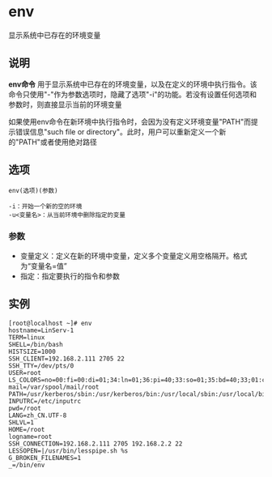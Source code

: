 env
===

显示系统中已存在的环境变量

## 说明

**env命令** 用于显示系统中已存在的环境变量，以及在定义的环境中执行指令。该命令只使用"-"作为参数选项时，隐藏了选项"-i"的功能。若没有设置任何选项和参数时，则直接显示当前的环境变量

如果使用env命令在新环境中执行指令时，会因为没有定义环境变量"PATH"而提示错误信息"such file or directory"。此时，用户可以重新定义一个新的"PATH"或者使用绝对路径

## 选项

```
env(选项)(参数)
```

  

```
-i：开始一个新的空的环境
-u<变量名>：从当前环境中删除指定的变量
```

### 参数  

*   变量定义：定义在新的环境中变量，定义多个变量定义用空格隔开。格式为“变量名=值”
*   指定：指定要执行的指令和参数

## 实例

```
[root@localhost ~]# env
hostname=LinServ-1
TERM=linux
SHELL=/bin/bash
HISTSIZE=1000
SSH_CLIENT=192.168.2.111 2705 22
SSH_TTY=/dev/pts/0
USER=root
LS_COLORS=no=00:fi=00:di=01;34:ln=01;36:pi=40;33:so=01;35:bd=40;33;01:cd=40;33;01:or=01;05;37;41:mi=01;05;37;41:ex=01;32:*.cmd=01;32:*.exe=01;32:*.com=01;32:*.btm=01;32:*.bat=01;32:*.sh=01;32:*.csh=01;32:*.tar=01;31:*.tgz=01;31:*.arj=01;31:*.taz=01;31:*.lzh=01;31:*.zip=01;31:*.z=01;31:*.Z=01;31:*.gz=01;31:*.bz2=01;31:*.bz=01;31:*.tz=01;31:*.rpm=01;31:*.cpio=01;31:*.jpg=01;35:*.gif=01;35:*.bmp=01;35:*.xbm=01;35:*.xpm=01;35:*.png=01;35:*.tif=01;35:
mail=/var/spool/mail/root
PATH=/usr/kerberos/sbin:/usr/kerberos/bin:/usr/local/sbin:/usr/local/bin:/sbin:/bin:/usr/sbin:/usr/bin:/root/bin
INPUTRC=/etc/inputrc
pwd=/root
LANG=zh_CN.UTF-8
SHLVL=1
HOME=/root
logname=root
SSH_CONNECTION=192.168.2.111 2705 192.168.2.2 22
LESSOPEN=|/usr/bin/lesspipe.sh %s
G_BROKEN_FILENAMES=1
_=/bin/env
```


